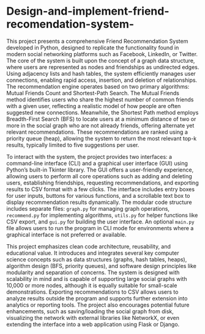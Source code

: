# Design-and-implement-friend-recomendation-system-

This project presents a comprehensive Friend Recommendation System developed in Python, designed to replicate the functionality found in modern social networking platforms such as Facebook, LinkedIn, or Twitter. The core of the system is built upon the concept of a graph data structure, where users are represented as nodes and friendships as undirected edges. Using adjacency lists and hash tables, the system efficiently manages user connections, enabling rapid access, insertion, and deletion of relationships. The recommendation engine operates based on two primary algorithms: Mutual Friends Count and Shortest-Path Search. The Mutual Friends method identifies users who share the highest number of common friends with a given user, reflecting a realistic model of how people are often suggested new connections. Meanwhile, the Shortest Path method employs Breadth-First Search (BFS) to locate users at a minimum distance of two or more in the social graph who are not already friends, offering alternate yet relevant recommendations. These recommendations are ranked using a priority queue (heap), allowing the system to return the most relevant top-k results, typically limited to five suggestions per user.

To interact with the system, the project provides two interfaces: a command-line interface (CLI) and a graphical user interface (GUI) using Python’s built-in Tkinter library. The GUI offers a user-friendly experience, allowing users to perform all core operations such as adding and deleting users, establishing friendships, requesting recommendations, and exporting results to CSV format with a few clicks. The interface includes entry boxes for user inputs, buttons for various functions, and a scrollable text box to display recommendation results dynamically. The modular code structure includes separate files: `graph.py` for managing graph operations, `recommend.py` for implementing algorithms, `utils.py` for helper functions like CSV export, and `gui.py` for building the user interface. An optional `main.py` file allows users to run the program in CLI mode for environments where a graphical interface is not preferred or available.

This project emphasizes clean code architecture, reusability, and educational value. It introduces and integrates several key computer science concepts such as data structures (graphs, hash tables, heaps), algorithm design (BFS, priority queues), and software design principles like modularity and separation of concerns. The system is designed with scalability in mind and is capable of supporting large social graphs with 10,000 or more nodes, although it is equally suitable for small-scale demonstrations. Exporting recommendations to CSV allows users to analyze results outside the program and supports further extension into analytics or reporting tools. The project also encourages potential future enhancements, such as saving/loading the social graph from disk, visualizing the network with external libraries like NetworkX, or even extending the interface into a web application using Flask or Django.


